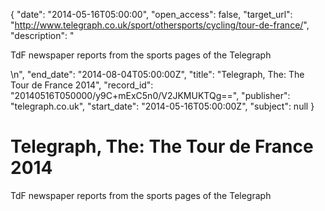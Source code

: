 {
  "date": "2014-05-16T05:00:00", 
  "open_access": false, 
  "target_url": "http://www.telegraph.co.uk/sport/othersports/cycling/tour-de-france/", 
  "description": "<p>TdF newspaper reports from the sports pages of the Telegraph</p>\n", 
  "end_date": "2014-08-04T05:00:00Z", 
  "title": "Telegraph, The: The Tour de France 2014", 
  "record_id": "20140516T050000/y9C+mExC5n0/V2JKMUKTQg==", 
  "publisher": "telegraph.co.uk", 
  "start_date": "2014-05-16T05:00:00Z", 
  "subject": null
}

# Telegraph, The: The Tour de France 2014

<p>TdF newspaper reports from the sports pages of the Telegraph</p>
